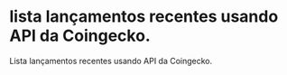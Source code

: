 # lista lançamentos recentes usando API da Coingecko.
Lista lançamentos recentes usando API da Coingecko.
